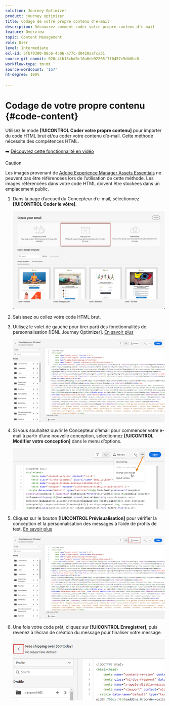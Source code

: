 ```yaml
---
solution: Journey Optimizer
product: journey optimizer
title: Codage de votre propre contenu d'e-mail
description: Découvrez comment coder votre propre contenu d'e-mail
feature: Overview
topic: Content Management
role: User
level: Intermediate
exl-id: 5fb79300-08c6-4c06-a77c-d0420aafca31
source-git-commit: 020c4fb18cbd0c10a6eb92865f7f0457e5db8bc0
workflow-type: tm+mt
source-wordcount: '157'
ht-degree: 100%

---
```


# Codage de votre propre contenu {#code-content}

Utilisez le mode **[!UICONTROL Coder votre propre contenu]** pour importer du code HTML brut et/ou coder votre contenu d’e-mail. Cette méthode nécessite des compétences HTML.

➡️ [Découvrez cette fonctionnalité en vidéo](#video)

>[!CAUTION]
>
> Les images provenant de [Adobe Experience Manager Assets Essentials](assets-essentials.md) ne peuvent pas être référencées lors de l’utilisation de cette méthode. Les images référencées dans votre code HTML doivent être stockées dans un emplacement public.

1. Dans la page d’accueil du Concepteur d’e-mail, sélectionnez **[!UICONTROL Coder le vôtre]**.

   ![](assets/code-your-own.png)

1. Saisissez ou collez votre code HTML brut.

1. Utilisez le volet de gauche pour tirer parti des fonctionnalités de personnalisation [!DNL Journey Optimizer]. [En savoir plus](../personalization/personalize.md)

   ![](assets/code-editor.png)

1. Si vous souhaitez ouvrir le Concepteur d’email pour commencer votre e-mail à partir d’une nouvelle conception, sélectionnez **[!UICONTROL Modifier votre conception]** dans le menu d’options.

   ![](assets/code-editor-change-design.png)

1. Cliquez sur le bouton **[!UICONTROL Prévisualisation]** pour vérifier la conception et la personnalisation des messages à l’aide de profils de test. [En savoir plus](preview.md)

   ![](assets/code-editor-preview.png)

1. Une fois votre code prêt, cliquez sur **[!UICONTROL Enregistrer]**, puis revenez à l’écran de création du message pour finaliser votre message.

   ![](assets/code-editor-save.png)
